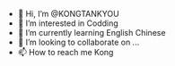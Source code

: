 - 👋 Hi, I’m @KONGTANKYOU
- 👀 I’m interested in Codding
- 🌱 I’m currently learning English Chinese
- 💞️ I’m looking to collaborate on ...
- 📫 How to reach me Kong

<!---
KONGTANKYOU/KONGTANKYOU is a ✨ special ✨ repository because its `README.md` (this file) appears on your GitHub profile.
You can click the Preview link to take a look at your changes.
--->
